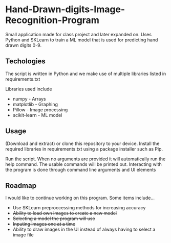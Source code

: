# Hand-Drawn-digits-Image-Recognition-Program
Small application made for class project and later expanded on. Uses Python and SKLearn to train a ML model that is used for predicting hand drawn digits 0-9.

## Techologies
The script is written in Python and we make use of multiple libraries listed in requirements.txt

Libraries used include
* numpy - Arrays
* matplotlib - Graphing
* Pillow - Image processing
* scikit-learn - ML model

## Usage
(Download and extract) or clone this repository to your device. Install the required libraries in requirements.txt using a package installer such as Pip.

Run the script. When no arguments are provided it will automatically run the help command. The usable commands will be printed out. Interacting with the program is done through command line arguments and UI elements

## Roadmap
I would like to continue working on this program. Some items include...
* Use SKLearn preproccessing methods for increasing accuracy
* ~~Ability to load own images to create a new model~~
* ~~Selecting a model the program will use~~
* ~~Inputing images one at a time~~
* Ability to draw images in the UI instead of always having to select a image file
